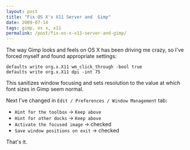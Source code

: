 ```yaml
---
layout: post
title: "Fix OS X's X11 Server and  Gimp"
date: 2009-07-14
tags: gimp, os x, x11
permalink: /post/fix-os-x-x11-server-and-gimp/
---
```

The way Gimp looks and feels on OS X has been driving me crazy, so I've forced myself and found appropriate settings:

    defaults write org.x.X11 wm_click_through -bool true
    defaults write org.x.X11 dpi -int 75

This sanitizes window focusing and sets resolution to the value at which font sizes in Gimp seem normal.

Next I've changed in `Edit / Preferences / Window Management` tab:

 * `Hint for the toolbox` -> `Keep above`
 * `Hint for other docks` -> `Keep above`
 * `Activate the focused image` -> checked
 * `Save window positions on exit` -> checked

That's it.